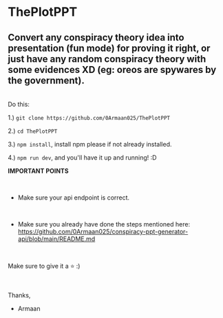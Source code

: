 # ThePlotPPT
## Convert any conspiracy theory idea into presentation (fun mode) for proving it right, or just have any random conspiracy theory with some evidences XD (eg: oreos are spywares by the government).

<br>
Do this:
<br>

1.) ``git clone https://github.com/0Armaan025/ThePlotPPT``
<br>

2.) ``cd ThePlotPPT``
<br>

3.) ``npm install``, install npm please if not already installed.
<br>

4.) ``npm run dev``, and you'll have it up and running! :D
<br>


**IMPORTANT POINTS**

<br>

- Make sure your api endpoint is correct.

  <br>
  
- Make sure you already have done the steps mentioned here: https://github.com/0Armaan025/conspiracy-ppt-generator-api/blob/main/README.md

<br>

  Make sure to give it a ⭐ :)

<br>

Thanks, 
- Armaan

<br>

